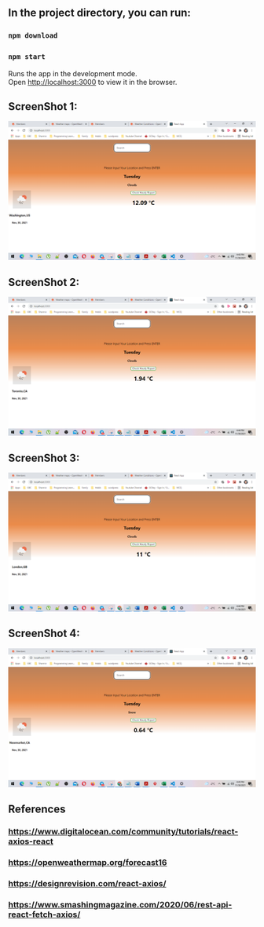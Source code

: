 ## In the project directory, you can run:

### `npm download`

### `npm start`

Runs the app in the development mode.\
Open [http://localhost:3000](http://localhost:3000) to view it in the browser.

## ScreenShot 1:

![alt text](https://github.com/iftirahaman/101054615_comp3123_labtest2/blob/master/LabTest_2%20(1).png?raw=true)

## ScreenShot 2:

![alt text](https://github.com/iftirahaman/101054615_comp3123_labtest2/blob/master/LabTest_2%20(2).png?raw=true)

## ScreenShot 3:

![alt text](https://github.com/iftirahaman/101054615_comp3123_labtest2/blob/master/LabTest_2%20(3).png?raw=true)

## ScreenShot 4:

![alt text](https://github.com/iftirahaman/101054615_comp3123_labtest2/blob/master/LabTest_2%20(4).png?raw=true)


## References

### https://www.digitalocean.com/community/tutorials/react-axios-react
### https://openweathermap.org/forecast16
### https://designrevision.com/react-axios/
### https://www.smashingmagazine.com/2020/06/rest-api-react-fetch-axios/
